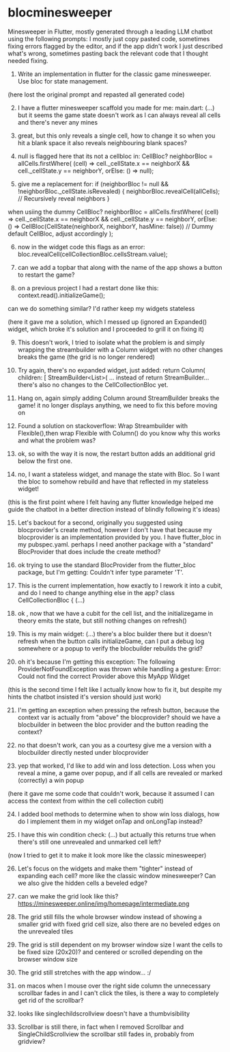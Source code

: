 # blocminesweeper

Minesweeper in Flutter, mostly generated through a leading LLM chatbot using the following prompts:
I mostly just copy pasted code, sometimes fixing errors flagged by the editor, and if the app didn't work
I just described what's wrong, sometimes pasting back the relevant code that I thought needed fixing.

1. Write an implementation in flutter for the classic game minesweeper. Use bloc for state management.

(here lost the original prompt and repasted all generated code)

2. I have a flutter minesweeper scaffold you made for me:
main.dart:
(...)
but it seems the game state doesn't work as I can always reveal all cells and there's never any mines


3. great, but this only reveals a single cell, how to change it so when you hit a blank space it also reveals neighbouring blank spaces?

4. null is flagged here that its not a cellbloc in:
        CellBloc? neighborBloc = allCells.firstWhere(
        (cell) => cell._cellState.x == neighborX && cell._cellState.y == neighborY,
        orElse: () => null);

5. give me a replacement for:
          if (neighborBloc != null && !neighborBloc._cellState.isRevealed) {
            neighborBloc.revealCell(allCells);  // Recursively reveal neighbors
          }

when usiing the dummy
CellBloc? neighborBloc = allCells.firstWhere(
  (cell) => cell._cellState.x == neighborX && cell._cellState.y == neighborY,
  orElse: () => CellBloc(CellState(neighborX, neighborY, hasMine: false)) // Dummy default CellBloc, adjust accordingly
);

6. now in the widget code this flags as an error:
bloc.revealCell(cellCollectionBloc.cellsStream.value);

7. can we add a topbar that along with the name of the app shows a button to restart the game?


8. on a previous project I had a restart done like this:
context.read<GameCubit>().initializeGame();

can we do something similar?
I'd rather keep my widgets stateless


(here it gave me a solution, which I messed up (ignored an Expanded() widget, which broke it's solution and I proceeded to grill it on fixing it)


9. This doesn't work, I tried to isolate what the problem is and simply wrapping the streambuilder with a Column widget with no other changes breaks the game (the grid is no longer rendered)

10. Try again, there's no expanded widget, just added:
    return Column(
      children: [
        StreamBuilder<List<CellBloc>>(
    ...
instead of return StreamBuilder...
there's also no changes to the CellCollectionBloc yet.

11. Hang on, again simply adding Column around StreamBuilder breaks the game! it no longer displays anything, we need to fix this before moving on

12. Found a solution on stackoverflow:
Wrap Streambuilder with Flexible(),then wrap Flexible with Column()
do you know why this works and what the problem was?

13. ok, so with the way it is now, the restart button adds an additional grid below the first one.


14. no, I want a stateless widget, and manage the state with Bloc. So I want the bloc to somehow rebuild and have that reflected in my stateless widget!


(this is the first point where I felt having any flutter knowledge helped me guide the chatbot in a better direction instead of blindly following it's ideas)


15. Let's backout for a second, originally you suggested using blocprovider's create method, however I don't have that because my blocprovider is an implementation provided by you. I have flutter_bloc in my pubspec.yaml. perhaps I need another package with a "standard" BlocProvider that does include the create method?

16. ok trying to use the standard BlocProvider from the flutter_bloc package, but I'm getting:
Couldn't infer type parameter 'T'.

17. This is the current implementation, how exactly to I rework it into a cubit, and do I need to change anything else in the app?
class CellCollectionBloc {
    (...)

18. ok , now that we have a cubit for the cell list, and the initializegame in theory emits the state, but still nothing changes on refresh()

19. This is my main widget:
(...)
there's a bloc builder there but it doesn't refresh when the button calls initializeGame, can I put a debug log somewhere or a popup to verify the blocbuilder rebuilds the grid?

20. oh it's because I'm getting this exception:
The following ProviderNotFoundException was thrown while handling a gesture:
Error: Could not find the correct Provider<CellCollectionBloc> above this MyApp Widget

(this is the second time I felt like I actually know how to fix it, but despite my hints the chatbot insisted it's version should just work)


21. I'm getting an exception when pressing the refresh button, because the context var is actually from "above" the blocprovider?
should we have a blocbuilder in between the bloc provider and the button reading the context?

22. no that doesn't work, can you as a courtesy give me a version with a blocbuilder directly nested under blocprovider

23. yep that worked, I'd like to add win and loss detection. Loss when you reveal a mine, a game over popup, and if all cells are revealed or marked (correctly) a win popup

(here it gave me some code that couldn't work, because it assumed I can access the context from within the cell collection cubit)

24. I added bool methods to determine when to show win loss dialogs, how do I implement them in my widget onTap and onLongTap instead?

25. I have this win condition check:
(...)
but actually this returns true when there's still one unrevealed and unmarked cell left?


(now I tried to get it to make it look more like the classic minesweeper)

26. Let's focus on the widgets and make them "tighter" instead of expanding each cell? more like the classic window minesweeper? Can we also give the hidden cells a beveled edge?

27. can we make the grid look like this?
https://minesweeper.online/img/homepage/intermediate.png

28. The grid still fills the whole browser window instead of showing a smaller grid with fixed grid cell size, also there are no beveled edges on the unrevealed tiles

29. The grid is still dependent on my browser window size I want the cells to be fixed size (20x20)? and centered or scrolled depending on the browser window size

30. The grid still stretches with the app window... :/

31. on macos when I mouse over the right side column the unnecessary scrollbar fades in and I can't click the tiles, is there a way to completely get rid of the scrollbar?

32. looks like singlechildscrollview doesn't have a thumbvisibility

33. Scrollbar is still there, in fact when I removed Scrollbar and SingleChildScrollview the scrollbar still fades in, probably from gridview?